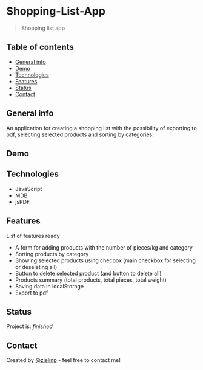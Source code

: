 # Shopping-List-App
> Shopping list app 


## Table of contents
* [General info](#general-info)
* [Demo](#demo)
* [Technologies](#technologies)
* [Features](#features)
* [Status](#status)
* [Contact](#contact)

## General info
An application for creating a shopping list with the possibility of exporting to pdf, selecting selected products and sorting by categories.

## Demo

## Technologies
* JavaScript
* MDB
* jsPDF

## Features
List of features ready
* A form for adding products with the number of pieces/kg and category
* Sorting products by category
* Showing selected products using checbox (main checkbox for selecting or deseleting all)
* Button to delete selected product (and button to delete all)
* Products summary (total products, total pieces, total weight)
* Saving data in localStorage
* Export to pdf

## Status
Project is: _finished_

## Contact
Created by [@zielinp](https://www.linkedin.com/in/zielinp/) - feel free to contact me!
